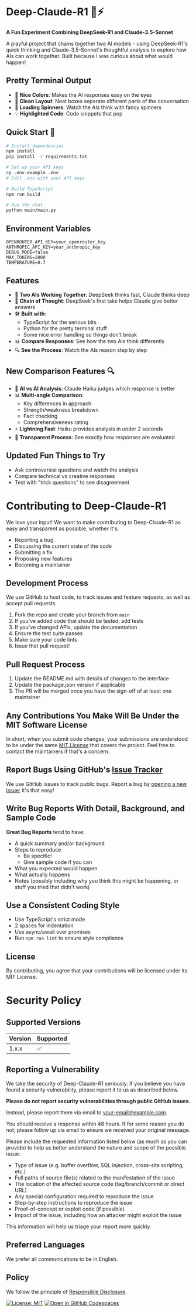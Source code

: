 # Deep-Claude-R1 🤖⚡

**A Fun Experiment Combining DeepSeek-R1 and Claude-3.5-Sonnet**

A playful project that chains together two AI models - using DeepSeek-R1's quick thinking and Claude-3.5-Sonnet's thoughtful analysis to explore how AIs can work together. Built because I was curious about what would happen!

## Pretty Terminal Output

- 🎨 **Nice Colors**: Makes the AI responses easy on the eyes
- 📝 **Clean Layout**: Neat boxes separate different parts of the conversation
- 🔄 **Loading Spinners**: Watch the AIs think with fancy spinners
- 💡 **Highlighted Code**: Code snippets that pop

## Quick Start 🚀

```bash
# Install dependencies
npm install
pip install -r requirements.txt

# Set up your API keys
cp .env.example .env
# Edit .env with your API keys

# Build TypeScript
npm run build

# Run the chat
python main/main.py
```

## Environment Variables

```env
OPENROUTER_API_KEY=your_openrouter_key
ANTHROPIC_API_KEY=your_anthropic_key
DEBUG_MODE=false
MAX_TOKENS=2000
TEMPERATURE=0.7
```

## Features

- 🧠 **Two AIs Working Together**: DeepSeek thinks fast, Claude thinks deep
- 🔄 **Chain of Thought**: DeepSeek's first take helps Claude give better answers
- 🛠 **Built with**: 
  - TypeScript for the serious bits
  - Python for the pretty terminal stuff
  - Some nice error handling so things don't break
- 📊 **Compare Responses**: See how the two AIs think differently
- 🔍 **See the Process**: Watch the AIs reason step by step

## New Comparison Features 🔍

- 🤖 **AI vs AI Analysis**: Claude Haiku judges which response is better
- 📊 **Multi-angle Comparison**: 
  - Key differences in approach
  - Strength/weakness breakdown
  - Fact checking
  - Comprehensiveness rating
- ⚡ **Lightning Fast**: Haiku provides analysis in under 2 seconds
- 🧩 **Transparent Process**: See exactly how responses are evaluated

## Updated Fun Things to Try

- Ask controversial questions and watch the analysis
- Compare technical vs creative responses
- Test with "trick questions" to see disagreement

# Contributing to Deep-Claude-R1

We love your input! We want to make contributing to Deep-Claude-R1 as easy and transparent as possible, whether it's:

- Reporting a bug
- Discussing the current state of the code
- Submitting a fix
- Proposing new features
- Becoming a maintainer

## Development Process

We use GitHub to host code, to track issues and feature requests, as well as accept pull requests.

1. Fork the repo and create your branch from `main`
2. If you've added code that should be tested, add tests
3. If you've changed APIs, update the documentation
4. Ensure the test suite passes
5. Make sure your code lints
6. Issue that pull request!

## Pull Request Process

1. Update the README.md with details of changes to the interface
2. Update the package.json version if applicable
3. The PR will be merged once you have the sign-off of at least one maintainer

## Any Contributions You Make Will Be Under the MIT Software License

In short, when you submit code changes, your submissions are understood to be under the same [MIT License](http://choosealicense.com/licenses/mit/) that covers the project. Feel free to contact the maintainers if that's a concern.

## Report Bugs Using GitHub's [Issue Tracker](https://github.com/yourusername/Deep-Claude-R1/issues)

We use GitHub issues to track public bugs. Report a bug by [opening a new issue](https://github.com/yourusername/Deep-Claude-R1/issues/new); it's that easy!

## Write Bug Reports With Detail, Background, and Sample Code

**Great Bug Reports** tend to have:

- A quick summary and/or background
- Steps to reproduce
  - Be specific!
  - Give sample code if you can
- What you expected would happen
- What actually happens
- Notes (possibly including why you think this might be happening, or stuff you tried that didn't work)

## Use a Consistent Coding Style

* Use TypeScript's strict mode
* 2 spaces for indentation
* Use async/await over promises
* Run `npm run lint` to ensure style compliance

## License

By contributing, you agree that your contributions will be licensed under its MIT License. 

# Security Policy

## Supported Versions

| Version | Supported          |
| ------- | ------------------ |
| 1.x.x   | :white_check_mark: |

## Reporting a Vulnerability

We take the security of Deep-Claude-R1 seriously. If you believe you have found a security vulnerability, please report it to us as described below.

**Please do not report security vulnerabilities through public GitHub issues.**

Instead, please report them via email to [your-email@example.com](mailto:your-email@example.com).

You should receive a response within 48 hours. If for some reason you do not, please follow up via email to ensure we received your original message.

Please include the requested information listed below (as much as you can provide) to help us better understand the nature and scope of the possible issue:

* Type of issue (e.g. buffer overflow, SQL injection, cross-site scripting, etc.)
* Full paths of source file(s) related to the manifestation of the issue
* The location of the affected source code (tag/branch/commit or direct URL)
* Any special configuration required to reproduce the issue
* Step-by-step instructions to reproduce the issue
* Proof-of-concept or exploit code (if possible)
* Impact of the issue, including how an attacker might exploit the issue

This information will help us triage your report more quickly.

## Preferred Languages

We prefer all communications to be in English.

## Policy

We follow the principle of [Responsible Disclosure](https://en.wikipedia.org/wiki/Responsible_disclosure).

[![License: MIT](https://img.shields.io/badge/License-MIT-yellow.svg)](https://opensource.org/licenses/MIT)
[![Open in GitHub Codespaces](https://img.shields.io/badge/Open%20in-Codespaces-blue?logo=github)](https://codespaces.new/yourusername/Deep-Claude-R1) 